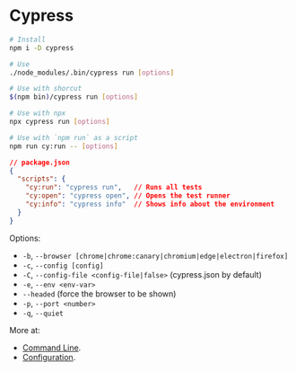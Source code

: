 # Cypress

```bash
# Install
npm i -D cypress
```

```bash
# Use
./node_modules/.bin/cypress run [options]
```

```bash
# Use with shorcut
$(npm bin)/cypress run [options]
```

```bash
# Use with npx
npx cypress run [options]
```

```bash
# Use with `npm run` as a script
npm run cy:run -- [options]
```

```json
// package.json
{
  "scripts": {
    "cy:run": "cypress run",   // Runs all tests
    "cy:open": "cypress open", // Opens the test runner
    "cy:info": "cypress info"  // Shows info about the environment
  }
}
```

Options:

- `-b`, `--browser [chrome|chrome:canary|chromium|edge|electron|firefox]`
- `-c`, `--config [config]`
- `-C`, `--config-file <config-file|false>` (cypress.json by default)
- `-e`, `--env <env-var>`
- `--headed` (force the browser to be shown)
- `-p`, `--port <number>`
- `-q`, `--quiet`

More at:

- [Command Line](https://docs.cypress.io/guides/guides/command-line).
- [Configuration](https://docs.cypress.io/guides/references/configuration).
